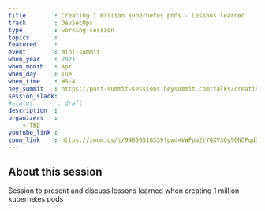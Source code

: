 ```yaml
---
title        : Creating 1 million kubernetes pods - Lessons learned
track        : DevSecOps
type         : working-session
topics       :
featured     :
event        : mini-summit
when_year    : 2021
when_month   : Apr
when_day     : Tue
when_time    : WS-4
hey_summit   : https://post-summit-sessions.heysummit.com/talks/creating-1-million-kubernetes-pods-lessons-learned/
session_slack:
#status       : draft
description  :
organizers   :
    - TBD
youtube_link :
zoom_link    : https://zoom.us/j/94856510339?pwd=VWFpa2tYQXV3Qy96NGFqdDk2VnFjUT09
---
```


## About this session

Session to present and discuss lessons learned when creating 1 million kubernetes pods
